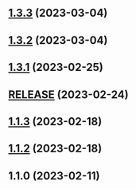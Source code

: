 
<a name="1.3.3"></a>
## [1.3.3](https://github.com/tekerinkin/study_2022-2023_mathmod/compare/1.3.2...1.3.3) (2023-03-04)


<a name="1.3.2"></a>
## [1.3.2](https://github.com/tekerinkin/study_2022-2023_mathmod/compare/1.3.1...1.3.2) (2023-03-04)


<a name="1.3.1"></a>
## [1.3.1](https://github.com/tekerinkin/study_2022-2023_mathmod/compare/RELEASE...1.3.1) (2023-02-25)


<a name="RELEASE"></a>
## [RELEASE](https://github.com/tekerinkin/study_2022-2023_mathmod/compare/1.1.3...RELEASE) (2023-02-24)


<a name="1.1.3"></a>
## [1.1.3](https://github.com/tekerinkin/study_2022-2023_mathmod/compare/1.1.2...1.1.3) (2023-02-18)


<a name="1.1.2"></a>
## [1.1.2](https://github.com/tekerinkin/study_2022-2023_mathmod/compare/1.1.0...1.1.2) (2023-02-18)


<a name="1.1.0"></a>
## 1.1.0 (2023-02-11)

